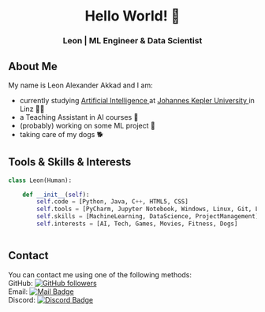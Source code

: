 <h1 align="center"> Hello World! 👋 </h1>
<h3 align="center"> Leon | ML Engineer & Data Scientist </h3>

## About Me

My name is Leon Alexander Akkad and I am:
- currently studying <a href="https://www.jku.at/en/degree-programs/types-of-degree-programs/bachelors-and-diploma-degree-programs/ba-artificial-intelligence/"> Artificial Intelligence </a> at <a href="https://www.jku.at/en"> Johannes Kepler University </a> in Linz 👨‍🎓
- a Teaching Assistant in AI courses 📃
- (probably) working on some ML project 🤖
- taking care of my dogs 🐕

## Tools & Skills & Interests

```py
class Leon(Human):

    def __init__(self):
        self.code = [Python, Java, C++, HTML5, CSS]
        self.tools = [PyCharm, Jupyter Notebook, Windows, Linux, Git, LaTeX, MSOffice]
        self.skills = [MachineLearning, DataScience, ProjectManagement]
        self.interests = [AI, Tech, Games, Movies, Fitness, Dogs]
                    
```

## Contact

You can contact me using one of the following methods: <br>
GitHub: <a href=https://github.com/LeonAlexanderAkkad> <img alt="GitHub followers" src="https://img.shields.io/github/followers/LeonAlexanderAkkad?label=Follow&style=social"> </a> <br>
Email: <a href="mailto:leon.akkad@jku.at"> <img alt="Mail Badge" src="https://img.shields.io/badge/Email-blue?logo=gmail&logoColor=white"> </a> <br>
Discord: <a href="https://www.discordapp.com/users/531195537450336266"> <img alt="Discord Badge" src="https://img.shields.io/badge/Discord-%237289da?logo=discord&logoColor=white"> </a>


<!--
**LeonAlexanderAkkad/LeonAlexanderAkkad** is a ✨ _special_ ✨ repository because its `README.md` (this file) appears on your GitHub profile.

Here are some ideas to get you started:

- 🔭 I’m currently working on ...
- 🌱 I’m currently learning ...
- 👯 I’m looking to collaborate on ...
- 🤔 I’m looking for help with ...
- 💬 Ask me about ...
- 📫 How to reach me: ...
- 😄 Pronouns: ...
- ⚡ Fun fact: ...
-->
